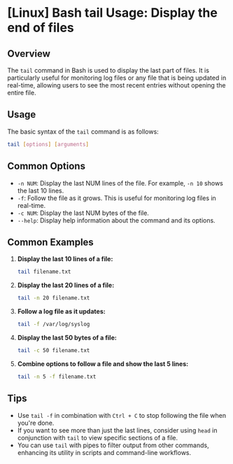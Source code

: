 # [Linux] Bash tail Usage: Display the end of files

## Overview
The `tail` command in Bash is used to display the last part of files. It is particularly useful for monitoring log files or any file that is being updated in real-time, allowing users to see the most recent entries without opening the entire file.

## Usage
The basic syntax of the `tail` command is as follows:

```bash
tail [options] [arguments]
```

## Common Options
- `-n NUM`: Display the last NUM lines of the file. For example, `-n 10` shows the last 10 lines.
- `-f`: Follow the file as it grows. This is useful for monitoring log files in real-time.
- `-c NUM`: Display the last NUM bytes of the file.
- `--help`: Display help information about the command and its options.

## Common Examples
1. **Display the last 10 lines of a file:**
   ```bash
   tail filename.txt
   ```

2. **Display the last 20 lines of a file:**
   ```bash
   tail -n 20 filename.txt
   ```

3. **Follow a log file as it updates:**
   ```bash
   tail -f /var/log/syslog
   ```

4. **Display the last 50 bytes of a file:**
   ```bash
   tail -c 50 filename.txt
   ```

5. **Combine options to follow a file and show the last 5 lines:**
   ```bash
   tail -n 5 -f filename.txt
   ```

## Tips
- Use `tail -f` in combination with `Ctrl + C` to stop following the file when you're done.
- If you want to see more than just the last lines, consider using `head` in conjunction with `tail` to view specific sections of a file.
- You can use `tail` with pipes to filter output from other commands, enhancing its utility in scripts and command-line workflows.